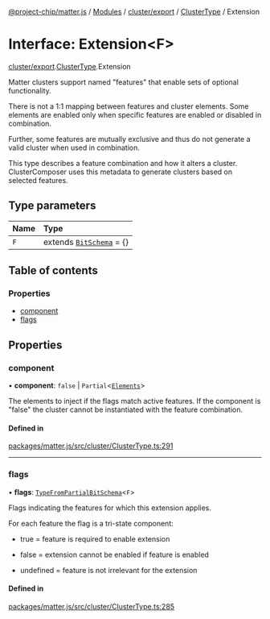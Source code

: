 [@project-chip/matter.js](../README.md) / [Modules](../modules.md) / [cluster/export](../modules/cluster_export.md) / [ClusterType](../modules/cluster_export.ClusterType.md) / Extension

# Interface: Extension\<F\>

[cluster/export](../modules/cluster_export.md).[ClusterType](../modules/cluster_export.ClusterType.md).Extension

Matter clusters support named "features" that enable sets of optional functionality.

There is not a 1:1 mapping between features and cluster elements.  Some elements are enabled only when specific
features are enabled or disabled in combination.

Further, some features are mutually exclusive and thus do not generate a valid cluster when used in combination.

This type describes a feature combination and how it alters a cluster. ClusterComposer uses this metadata to
generate clusters based on selected features.

## Type parameters

| Name | Type |
| :------ | :------ |
| `F` | extends [`BitSchema`](../modules/schema_export.md#bitschema) = {} |

## Table of contents

### Properties

- [component](cluster_export.ClusterType.Extension.md#component)
- [flags](cluster_export.ClusterType.Extension.md#flags)

## Properties

### component

• **component**: ``false`` \| `Partial`\<[`Elements`](cluster_export.ClusterType.Elements.md)\>

The elements to inject if the flags match active features.  If the component is "false" the cluster cannot be
instantiated with the feature combination.

#### Defined in

[packages/matter.js/src/cluster/ClusterType.ts:291](https://github.com/project-chip/matter.js/blob/904d0c9b952b91f28a21803759c5e5c66ee4d272/packages/matter.js/src/cluster/ClusterType.ts#L291)

___

### flags

• **flags**: [`TypeFromPartialBitSchema`](../modules/schema_export.md#typefrompartialbitschema)\<`F`\>

Flags indicating the features for which this extension applies.

For each feature the flag is a tri-state component:

  - true = feature is required to enable extension

  - false = extension cannot be enabled if feature is enabled

  - undefined = feature is not irrelevant for the extension

#### Defined in

[packages/matter.js/src/cluster/ClusterType.ts:285](https://github.com/project-chip/matter.js/blob/904d0c9b952b91f28a21803759c5e5c66ee4d272/packages/matter.js/src/cluster/ClusterType.ts#L285)
